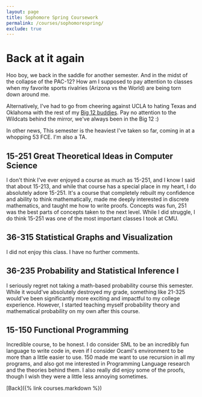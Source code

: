 ```yaml
---
layout: page
title: Sophomore Spring Coursework
permalink: /courses/sophomorespring/
exclude: true
---
```



# Back at it again

Hoo boy, we back in the saddle for another semester. And in the midst of the collapse of the PAC-12? How am I supposed to pay attention to classes when my favorite sports rivalries (Arizona vs the World) are being torn down around me.

Alternatively, I've had to go from cheering against UCLA to hating Texas and Oklahoma with the rest of my [Big 12 buddies](https://big12sports.com/). Pay no attention to the Wildcats behind the mirror, we've always been in the Big 12 :)

In other news, This semester is the heaviest I've taken so far, coming in at a whopping 53 FCE. I'm also a TA.

## 15-251 Great Theoretical Ideas in Computer Science
I don't think I've ever enjoyed a course as much as 15-251, and I know I said that about 15-213, and while that course has a special place in my heart, I do absolutely adore 15-251. It's a course that completely rebuilt my confidence and ability to think mathematically, made me deeply interested in discrete mathematics, and taught me how to write proofs. Concepts was fun, 251 was the best parts of concepts taken to the next level. While I did struggle, I do think 15-251 was one of the most important classes I took at CMU.

## 36-315 Statistical Graphs and Visualization
I did not enjoy this class. I have no further comments. 

## 36-235 Probability and Statistical Inference I
I seriously regret not taking a math-based probability course this semester. While it would've absolutely destroyed my grade, something like 21-325 would've been significantly more exciting and impactful to my college experience. However, I started teaching myself probability theory and mathematical probability on my own after this course.

## 15-150 Functional Programming
Incredible course, to be honest. I do consider SML to be an incredibly fun language to write code in, even if I consider Ocaml's environment to be more than a little easier to use. 150 made me want to use recursion in all my programs, and also got me interested in Programming Language research and the theories behind them. I also really did enjoy some of the proofs, though I wish they were a little less annoying sometimes.



[Back]({% link courses.markdown %})